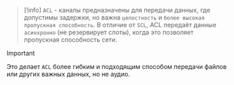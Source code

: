 
> [!info] 
> `ACL` - каналы предназначены для передачи данных, где допустимы задержки, но важна `целостность` и `более высокая пропускная способность`. В отличие от `SCL`, ACL передаёт данные `асинхронно` (не резервирует слоты), когда это позволяет пропускная способность сети.

> [!important] 
> Это делает `ACL` более гибким и подходящим способом передачи файлов или других важных данных, но не аудио.



